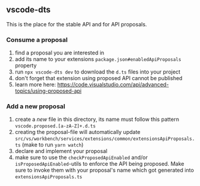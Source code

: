 
## vscode-dts

This is the place for the stable API and for API proposals.


### Consume a proposal

1. find a proposal you are interested in
1. add its name to your extensions `package.json#enabledApiProposals` property
1. run `npx vscode-dts dev` to download the `d.ts` files into your project
1. don't forget that extension using proposed API cannot be published
1. learn more here: https://code.visualstudio.com/api/advanced-topics/using-proposed-api

### Add a new proposal

1. create a _new_ file in this directory, its name must follow this pattern `vscode.proposed.[a-zA-Z]+.d.ts`
1. creating the proposal-file will automatically update `src/vs/workbench/services/extensions/common/extensionsApiProposals.ts` (make to run `yarn watch`)
1. declare and implement your proposal
1. make sure to use the `checkProposedApiEnabled` and/or `isProposedApiEnabled`-utils to enforce the API being proposed. Make sure to invoke them with your proposal's name which got generated into `extensionsApiProposals.ts`
